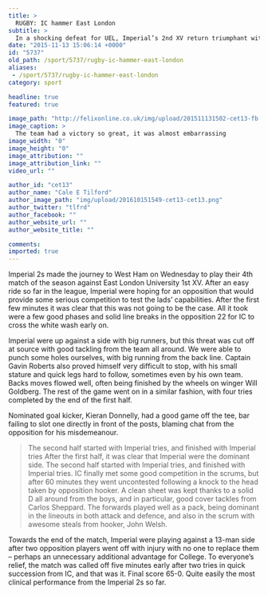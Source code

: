 ```yaml
---
title: >
  RUGBY: IC hammer East London
subtitle: >
  In a shocking defeat for UEL, Imperial’s 2nd XV return triumphant with a 65-0
date: "2015-11-13 15:06:14 +0000"
id: "5737"
old_path: /sport/5737/rugby-ic-hammer-east-london
aliases:
 - /sport/5737/rugby-ic-hammer-east-london
category: sport

headline: true
featured: true

image_path: "http://felixonline.co.uk/img/upload/201511131502-cet13-fb.jpg"
image_caption: >
  The team had a victory so great, it was almost embarrassing
image_width: "0"
image_height: "0"
image_attribution: ""
image_attribution_link: ""
video_url: ""

author_id: "cet13"
author_name: "Cale E Tilford"
author_image_path: "img/upload/201610151549-cet13-cet13.png"
author_twitter: "tlfrd"
author_facebook: ""
author_website_url: ""
author_website_title: ""

comments:
imported: true
---
```


Imperial 2s made the journey to West Ham on Wednesday to play their 4th match of the season against East London University 1st XV. After an easy ride so far in the league, Imperial were hoping for an opposition that would provide some serious competition to test the lads’ capabilities. After the first few minutes it was clear that this was not going to be the case. All it took were a few good phases and solid line breaks in the opposition 22 for IC to cross the white wash early on.

Imperial were up against a side with big runners, but this threat was cut off at source with good tackling from the team all around. We were able to punch some holes ourselves, with big running from the back line. Captain Gavin Roberts also proved himself very difficult to stop, with his small stature and quick legs hard to follow, sometimes even by his own team. Backs moves flowed well, often being finished by the wheels on winger Will Goldberg. The rest of the game went on in a similar fashion, with four tries completed by the end of the first half.

Nominated goal kicker, Kieran Donnelly, had a good game off the tee, bar failing to slot one directly in front of the posts, blaming chat from the opposition for his misdemeanour.
> The second half started with Imperial tries, and finished with Imperial tries
After the first half, it was clear that Imperial were the dominant side. The second half started with Imperial tries, and finished with Imperial tries. IC finally met some good competition in the scrums, but after 60 minutes they went uncontested following a knock to the head taken by opposition hooker. A clean sheet was kept thanks to a solid D all around from the boys, and in particular, good cover tackles from Carlos Sheppard. The forwards played well as a pack, being dominant in the lineouts in both attack and defence, and also in the scrum with awesome steals from hooker, John Welsh.

Towards the end of the match, Imperial were playing against a 13-man side after two opposition players went off with injury with no one to replace them – perhaps an unnecessary additional advantage for College. To everyone’s relief, the match was called off five minutes early after two tries in quick succession from IC, and that was it. Final score 65-0. Quite easily the most clinical performance from the Imperial 2s so far.
